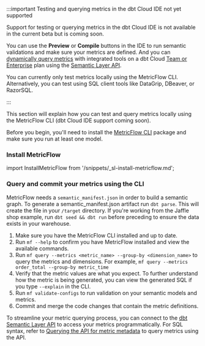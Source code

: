 :::important Testing and querying metrics in the dbt Cloud IDE not yet supported

Support for testing or querying metrics in the dbt Cloud IDE is not available in the current beta but is coming soon. 

You can use the **Preview** or **Compile** buttons in the IDE to run semantic validations and make sure your metrics are defined. And you can [dynamically query metrics](#connect-and-query-api) with integrated tools on a dbt Cloud [Team or Enterprise](https://www.getdbt.com/pricing/) plan using the [Semantic Layer API](/docs/dbt-cloud-apis/sl-api-overview).

You can currently only test metrics locally using the MetricFlow CLI. Alternatively, you can test using SQL client tools like DataGrip, DBeaver, or RazorSQL. 

:::

This section will explain how you can test and query metrics locally using the MetricFlow CLI (dbt Cloud IDE support coming soon).

Before you begin, you'll need to install the [MetricFlow CLI](/docs/build/metricflow-cli) package and make sure you run at least one model.
### Install MetricFlow

import InstallMetricFlow from '/snippets/_sl-install-metricflow.md';

<InstallMetricFlow />

### Query and commit your metrics using the CLI

MetricFlow needs a `semantic_manifest.json` in order to build a semantic graph. To generate a semantic_manifest.json artifact run `dbt parse`. This will create the file in your `/target` directory. If you're working from the Jaffle shop example, run `dbt seed && dbt run` before preceding to ensure the data exists in your warehouse.

1. Make sure you have the MetricFlow CLI installed and up to date.
2. Run `mf --help` to confirm you have MetricFlow installed and view the available commands.
3. Run `mf query --metrics <metric_name> --group-by <dimension_name>` to query the metrics and dimensions. For example, `mf query --metrics order_total --group-by metric_time`
4. Verify that the metric values are what you expect. To further understand how the metric is being generated, you can view the generated SQL if you type `--explain` in the CLI.
5. Run `mf validate-configs` to run validation on your semantic models and metrics.
6. Commit and merge the code changes that contain the metric definitions.

To streamline your metric querying process, you can connect to the [dbt Semantic Layer API](/docs/dbt-cloud-apis/sl-api-overview) to access your metrics programmatically. For SQL syntax, refer to [Querying the API for metric metadata](/docs/dbt-cloud-apis/sl-jdbc#querying-the-api-for-metric-metadata) to query metrics using the API.
